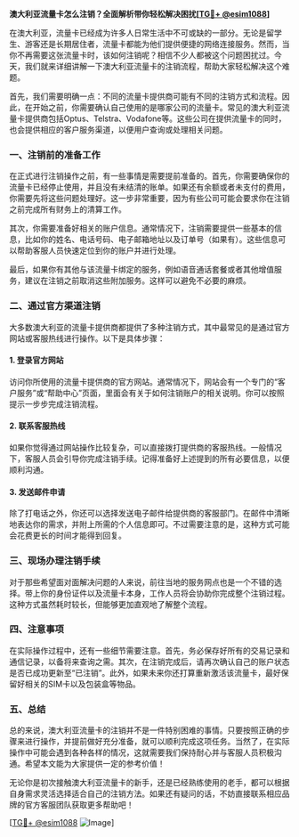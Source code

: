 **澳大利亚流量卡怎么注销？全面解析带你轻松解决困扰[[TG💪+ @esim1088](https://t.me/s/esim1088)]**

在澳大利亚，流量卡已经成为许多人日常生活中不可或缺的一部分。无论是留学生、游客还是长期居住者，流量卡都能为他们提供便捷的网络连接服务。然而，当你不再需要这张流量卡时，该如何注销呢？相信不少人都被这个问题困扰过。今天，我们就来详细讲解一下澳大利亚流量卡的注销流程，帮助大家轻松解决这个难题。

首先，我们需要明确一点：不同的流量卡提供商可能有不同的注销方式和流程。因此，在开始之前，你需要确认自己使用的是哪家公司的流量卡。常见的澳大利亚流量卡提供商包括Optus、Telstra、Vodafone等。这些公司在提供流量卡的同时，也会提供相应的客户服务渠道，以便用户查询或处理相关问题。

### 一、注销前的准备工作

在正式进行注销操作之前，有一些事情是需要提前准备的。首先，你需要确保你的流量卡已经停止使用，并且没有未结清的账单。如果还有余额或者未支付的费用，你需要先将这些问题处理好。这一步非常重要，因为有些公司可能会要求你在注销之前完成所有财务上的清算工作。

其次，你需要准备好相关的账户信息。通常情况下，注销需要提供一些基本的信息，比如你的姓名、电话号码、电子邮箱地址以及订单号（如果有）。这些信息可以帮助客服人员快速定位到你的账户并进行处理。

最后，如果你有其他与该流量卡绑定的服务，例如语音通话套餐或者其他增值服务，建议在注销之前取消这些附加服务。这样可以避免不必要的麻烦。

### 二、通过官方渠道注销

大多数澳大利亚的流量卡提供商都提供了多种注销方式，其中最常见的是通过官方网站或客服热线进行操作。以下是具体步骤：

#### 1. 登录官方网站
访问你所使用的流量卡提供商的官方网站。通常情况下，网站会有一个专门的“客户服务”或“帮助中心”页面，里面会有关于如何注销账户的相关说明。你可以按照提示一步步完成注销流程。

#### 2. 联系客服热线
如果你觉得通过网站操作比较复杂，可以直接拨打提供商的客服热线。一般情况下，客服人员会引导你完成注销手续。记得准备好上述提到的所有必要信息，以便顺利沟通。

#### 3. 发送邮件申请
除了打电话之外，你还可以选择发送电子邮件给提供商的客服部门。在邮件中清晰地表达你的需求，并附上所需的个人信息即可。不过需要注意的是，这种方式可能会花费更长的时间才能得到回复。

### 三、现场办理注销手续

对于那些希望面对面解决问题的人来说，前往当地的服务网点也是一个不错的选择。带上你的身份证件以及流量卡本身，工作人员将会协助你完成整个注销过程。这种方式虽然耗时较长，但能够更加直观地了解整个流程。

### 四、注意事项

在实际操作过程中，还有一些细节需要注意。首先，务必保存好所有的交易记录和通信记录，以备将来查询之需。其次，在注销完成后，请再次确认自己的账户状态是否已成功更新至“已注销”。此外，如果未来你还打算重新激活该流量卡，最好保留好相关的SIM卡以及包装盒等物品。

### 五、总结

总的来说，澳大利亚流量卡的注销并不是一件特别困难的事情。只要按照正确的步骤来进行操作，并提前做好充分准备，就可以顺利完成这项任务。当然了，在实际操作中可能会遇到各种各样的情况，这就需要我们保持耐心并与客服人员积极沟通。希望本文能为大家提供一定的参考价值！

无论你是初次接触澳大利亚流量卡的新手，还是已经熟练使用的老手，都可以根据自身需求灵活选择适合自己的注销方法。如果还有疑问的话，不妨直接联系相应品牌的官方客服团队获取更多帮助吧！

[[TG💪+ @esim1088](https://t.me/s/esim1088) ![Image](https://i.postimg.cc/4NQfJmqS/Snipaste-2025-05-13-00-14-12.png)]